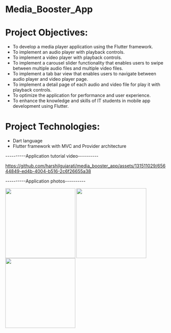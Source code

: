 # Media_Booster_App

# Project Objectives:
- To develop a media player application using the Flutter framework.
- To implement an audio player with playback controls.
- To implement a video player with playback controls.
- To implement a carousel slider functionality that enables users to swipe between multiple audio
files and multiple video files.
- To implement a tab bar view that enables users to navigate between audio player and video
player page.
- To implement a detail page of each audio and video file for play it with playback controls.
- To optimize the application for performance and user experience.
- To enhance the knowledge and skills of IT students in mobile app development using Flutter.

# Project Technologies:
- Dart language
- Flutter framework with MVC and Provider architecture


----------Application tutorial video----------


https://github.com/harshilgujarati/media_booster_app/assets/131511029/65644849-ed4b-4004-b516-2c6f26655a38

----------Application photos----------

<img align="left" src="https://github.com/harshilgujarati/media_booster_app/assets/131511029/ea7a5013-ebbd-4bfd-8773-aaf25ce223f4" width="220px">
<img align="left" src="https://github.com/harshilgujarati/media_booster_app/assets/131511029/7176998e-d8dd-4149-9c0f-704f1a653e81" width="220px">
<img src="https://github.com/harshilgujarati/media_booster_app/assets/131511029/e35df044-16a0-4fe0-af06-912b0427fca1" width="220px">
